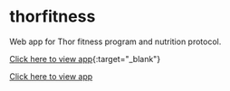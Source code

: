 # thorfitness
Web app for Thor fitness program and nutrition protocol.

[Click here to view app](https://radiant-khapse-101138.netlify.app){:target="_blank"}

<a href=https://radiant-khapse-101138.netlify.app/ target="_blank">Click here to view app</a>
